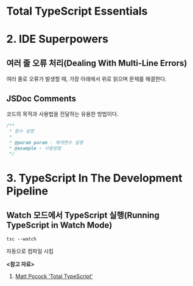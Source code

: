 # Total TypeScript Essentials

# 2. IDE Superpowers

## 여러 줄 오류 처리(Dealing With Multi-Line Errors)

여러 줄로 오류가 발생할 때, 가장 아래에서 위로 읽으며 문제를 해결한다.

## JSDoc Comments

코드의 목적과 사용법을 전달하는 유용한 방법이다.

```javascript
/**
 * 함수 설명
 *
 * @param param - 매개변수 설명
 * @example - 사용방법
 */
```

# 3. TypeScript In The Development Pipeline

## Watch 모드에서 TypeScript 실행(Running TypeScript in Watch Mode)

```shell
tsc --watch
```

자동으로 컴파일 시킴

**<참고 자료>**

1. [Matt Pocock 'Total TypeScript'](https://www.totaltypescript.com/books/total-typescript-essentials)
